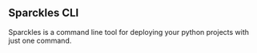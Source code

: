 ## Sparckles CLI

Sparckles is a command line tool for deploying your python projects with just one command.
